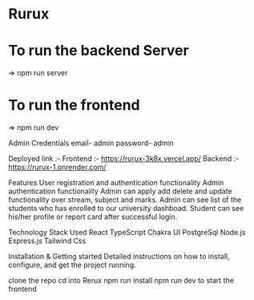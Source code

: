 # Rurux
# To run the backend Server 
=> npm run server
# To run the frontend
 => npm run dev
 
Admin Credentials
email- admin
password- admin

Deployed link :- 
Frontend :- https://rurux-3k8x.vercel.app/
Backend :- https://rurux-1.onrender.com/

Features
User  registration and authentication functionality
Admin authentication functionality
Admin can apply add delete and update functionality over stream, subject and marks.
Admin can see list of the students who has enrolled to our university dashboad.
Student can see his/her profile or report card after successful login.



Technology Stack Used
React
TypeScript
Chakra UI
PostgreSql
Node.js
Express.js
Tailwind Css

Installation & Getting started
Detailed instructions on how to install, configure, and get the project running.

clone the repo
cd into Rerux
npm run install
npm run dev to start the frontend
